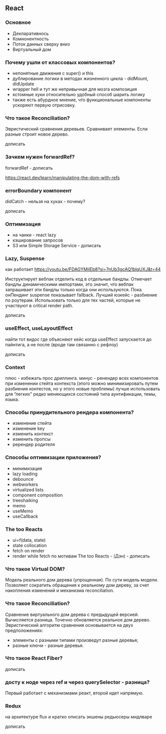 ## React
### Основное
- Декларативнось
- Комнонентность
- Поток данных сверху вниз
- Виртуальный дом

### Почему ушли от классовых компонентов?
- непонятные движения с super() и this
- дублирование логики в методах жизненного цикла - didMount, didUpdate
- wrapper hell и тут же непривычная для мозга композиция
- кстомные хуки относительно удобный способ шарить логику
- также есть абурдное мнение, что функциональные компоненты ускоряют первую отрисовку.

### Что такое Reconciliation?
Эвристический сравнения деревьев. Сравнивает элементы. Если разные строит новое дерево.

дописать

### Зачкем нужен forwardRef?
forwardRef - дописать

https://react.dev/learn/manipulating-the-dom-with-refs 

### errorBoundary компонент
didCatch - нельзя на хуках - почему?

дописать

### Оптимизация
- на чанки - react lazy
- кэширование запросов
- S3 или Simple Storage Service - дописать
  
### Lazy, Suspense
как работает https://youtu.be/FDAGYMiIEb8?si=7nUb3gcAQ1blqUXJ&t=44

Инструктирует вебпак отделить код в отдельные бандлы. Отмечает бандлы динамическими импортами, это значит, что вебпак запрашивает эти бандлы только когда они используются. Пока онПендинг suspense показывает fallback. Лучший юзкейс - разбиение по роутерам. Использовать только для тех частей, которые не участвуют в critical render path.

дописать

### useEffect, useLayoutEffect
найти тот видос где объясняют кейс когда useEffect запускается до пайнтига, а не после (вроде там связанно с рефлоу)

дописать

### Context
плюс - избежать прос дриллинга. 
минус - ренендер всех компонентов при изменении стейта контекста (этого можно минимизировать путем разбиения контестов, но у этого новые проблемы)
лучше использовать для “легких” редко меняющихся состояний типа аунтификации, темы, языка.

### Способы принудительного рендера компонента?
- изменение стейта
- изменение key
- изменить контекст
- изменить пропсы
- ререндер родителя

### Способы оптимизации приложения?
- минимизация
- lazy loading
- debounce
- webworkers
- virtualized lists
- component composition
- treeshaiking
- memo
- useMemo
- useCallback

### The too Reacts
- ui=f(data, state)
- state collocation
- fetch on render
- render while fetch
по мотивам The too Reacts - (Дэн) - дописать

### Что такое Virtual DOM?
Модель реального дом дерева (упрощенная). По сути модель модели. Позволяет сократить обращения к реальному дом дереву, за счет накопления изменений и механизма reconciliation.

### Что такое Reconciliation?
Сравнение виртуального дом дерева с предыдущей версией. Вычисляется разница. Точечно обновляется реальное дом дерево. Эвристический алгоритм сравнения основывается на двух предположениях:
- элементы с разными типами произведут разные деревья;
- разные ключи - разные деревья.

### Что такое React Fiber?
дописать

### досту к ноде через ref и через querySelector - разница?
Первый работает с механизмами реакт, второй идет напрямую.

### Redux
на архитектуре flux и кратко описать экшены редьюсеры мидлваре

дописать
